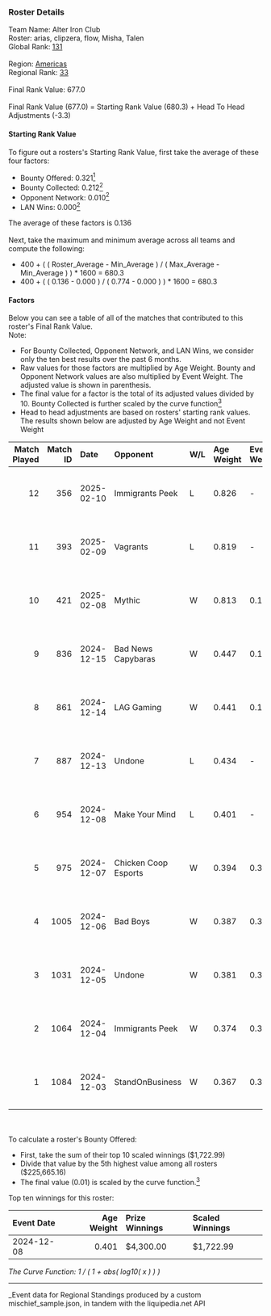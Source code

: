 ### Roster Details<br />
Team Name: Alter Iron Club<br />
Roster: arias, clipzera, flow, Misha, Talen<br />
Global Rank: [131](../../standings_global_2025_04_07.md)<br />
<br />
Region: [Americas]( ../../standings_americas_2025_04_07.md)<br />
Regional Rank: [33]( ../../standings_americas_2025_04_07.md)<br />
<br />
Final Rank Value:  677.0<br />
<br />
Final Rank Value (677.0) = Starting Rank Value (680.3) + Head To Head Adjustments (-3.3)<br />

#### Starting Rank Value<br />
To figure out a rosters's Starting Rank Value, first take the average of these four factors:<br />
- Bounty Offered: 0.321[<sup>1</sup>](#table2)
- Bounty Collected: 0.212[<sup>2</sup>](#table1)
- Opponent Network: 0.010[<sup>2</sup>](#table1)
- LAN Wins: 0.000[<sup>2</sup>](#table1)

The average of these factors is 0.136<br />
<br />
Next, take the maximum and minimum average across all teams and compute the following:<br />
- 400 + ( ( Roster_Average - Min_Average ) / ( Max_Average - Min_Average ) ) * 1600 = 680.3
- 400 + ( ( 0.136 - 0.000 ) / ( 0.774 - 0.000 ) ) * 1600 = 680.3


#### Factors<br />
Below you can see a table of all of the matches that contributed to this roster's Final Rank Value.<br />
Note:<br />

- For Bounty Collected, Opponent Network, and LAN Wins, we consider only the ten best results over the past 6 months.
- Raw values for those factors are multiplied by Age Weight. Bounty and Opponent Network values are also multiplied by Event Weight. The adjusted value is shown in parenthesis.
- The final value for a factor is the total of its adjusted values divided by 10. Bounty Collected is further scaled by the curve function[<sup>3</sup>](#curveFunction)
- Head to head adjustments are based on rosters' starting rank values. The results shown below are adjusted by Age Weight and not Event Weight
<span id="table1"></span><br />


| Match Played | Match ID | Date       | Opponent             | W/L | Age Weight | Event Weight | Bounty Collected | Opponent Network | LAN Wins  | H2H Adj. | Roster                               |
| -: | -: | :- | :- | :- | :- | :- | :- | :- | :- | -: | :- |
|           12 |      356 | 2025-02-10 | Immigrants Peek      | L   | 0.826      | -            | -                | -                | -         |   -14.64 | arias, clipzera, flow, Misha, Talen  |
|           11 |      393 | 2025-02-09 | Vagrants             | L   | 0.819      | -            | -                | -                | -         |   -15.33 | arias, clipzera, flow, Misha, Talen  |
|           10 |      421 | 2025-02-08 | Mythic               | W   | 0.813      | 0.143        | 0.000 (0.000)    | 0.000 (0.000)    | 0 (0.000) |     3.90 | arias, clipzera, flow, Misha, Talen  |
|            9 |      836 | 2024-12-15 | Bad News Capybaras   | W   | 0.447      | 0.143        | 0.000 (0.000)    | 0.101 (0.006)    | 0 (0.000) |     5.90 | arias, clipzera, Keiti, Misha, Talen |
|            8 |      861 | 2024-12-14 | LAG Gaming           | W   | 0.441      | 0.143        | 0.000 (0.000)    | 0.000 (0.000)    | 0 (0.000) |     4.46 | arias, clipzera, Keiti, Misha, Talen |
|            7 |      887 | 2024-12-13 | Undone               | L   | 0.434      | -            | -                | -                | -         |    -6.14 | arias, clipzera, Keiti, Misha, Talen |
|            6 |      954 | 2024-12-08 | Make Your Mind       | L   | 0.401      | -            | -                | -                | -         |    -6.27 | arias, clipzera, flow, Misha, Talen  |
|            5 |      975 | 2024-12-07 | Chicken Coop Esports | W   | 0.394      | 0.372        | 0.006 (0.001)    | 0.095 (0.014)    | 0 (0.000) |     5.39 | arias, clipzera, flow, Misha, Talen  |
|            4 |     1005 | 2024-12-06 | Bad Boys             | W   | 0.387      | 0.372        | 0.004 (0.001)    | 0.120 (0.017)    | 0 (0.000) |     5.53 | arias, clipzera, flow, Misha, Talen  |
|            3 |     1031 | 2024-12-05 | Undone               | W   | 0.381      | 0.372        | 0.002 (0.000)    | 0.200 (0.028)    | 0 (0.000) |     6.64 | arias, clipzera, flow, Misha, Talen  |
|            2 |     1064 | 2024-12-04 | Immigrants Peek      | W   | 0.374      | 0.372        | 0.001 (0.000)    | 0.230 (0.032)    | 0 (0.000) |     5.29 | arias, clipzera, flow, Misha, Talen  |
|            1 |     1084 | 2024-12-03 | StandOnBusiness      | W   | 0.367      | 0.372        | 0.000 (0.000)    | 0.000 (0.000)    | 0 (0.000) |     1.99 | arias, clipzera, flow, Misha, Talen  |

<br />
<span id="table2"></span><br />
To calculate a roster's Bounty Offered:<br />

- First, take the sum of their top 10 scaled winnings ($1,722.99)
- Divide that value by the 5th highest value among all rosters ($225,665.16)
- The final value (0.01) is scaled by the curve function.[<sup>3</sup>](#curveFunction)

Top ten winnings for this roster:<br />

| Event Date | Age Weight | Prize Winnings | Scaled Winnings |
| :- | -: | :- | :- |
| 2024-12-08 |      0.401 | $4,300.00      | $1,722.99       |


<span id="curveFunction"></span>_The Curve Function: 1 / ( 1 + abs( log10( x ) ) )_<br />

---
_Event data for Regional Standings produced by a custom mischief_sample.json, in tandem with the liquipedia.net API<br />
